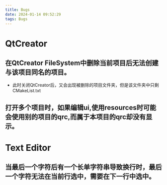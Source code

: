 ```yaml
---
title: Bugs
date: 2024-01-14 09:52:29
tags: Bugs
---
```


# QtCreator
## 在QtCreator FileSystem中删除当前项目后无法创建与该项目同名的项目。
- 此时关闭QtCreator后，又会出现被删除的项目文件夹，但是该文件夹中只剩CMakeList.txt

## 打开多个项目时，如果编辑ui,使用resources时可能会使用别的项目的qrc,而属于本项目的qrc却没有显示。

# Text Editor
## 当最后一个字符后有一个长单字符串导致换行时，最后一个字符无法在当前行选中，需要在下一行中选中。
